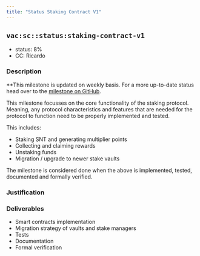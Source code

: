 ```yaml
---
title: "Status Staking Contract V1"
---
```

## `vac:sc::status:staking-contract-v1`


- status: 8%
- CC: Ricardo

### Description

**This milestone is updated on weekly basis. For a more up-to-date status head over to the [milestone on GitHub](https://github.com/logos-co/staking/milestone/1).

This milestone focusses on the core functionality of the staking protocol.
Meaning, any protocol characteristics and features that are needed for the protocol to function need to be properly implemented and tested.

This includes:

- Staking SNT and generating multiplier points
- Collecting and claiming rewards
- Unstaking funds
- Migration / upgrade to newer stake vaults

The milestone is considered done when the above is implemented, tested, documented and formally verified.

### Justification


### Deliverables

- Smart contracts implementation
- Migration strategy of vaults and stake managers
- Tests
- Documentation
- Formal verification

